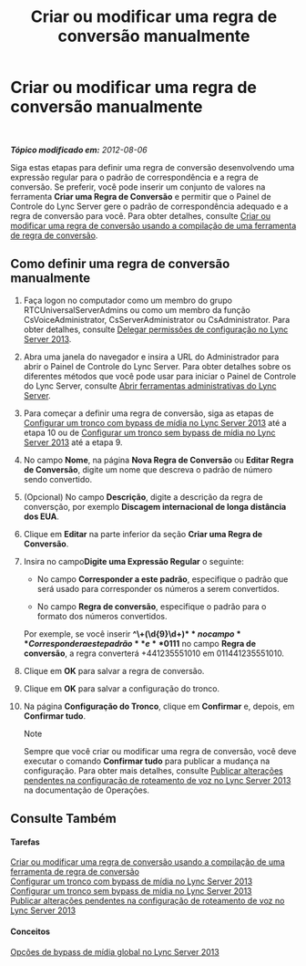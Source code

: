 ﻿---
title: Criar ou modificar uma regra de conversão manualmente
TOCTitle: Criar ou modificar uma regra de conversão manualmente
ms:assetid: 049d1db3-af58-48c5-be89-52e1d068a4bd
ms:mtpsurl: https://technet.microsoft.com/pt-br/library/Gg398099(v=OCS.15)
ms:contentKeyID: 49305726
ms.date: 05/19/2016
mtps_version: v=OCS.15
ms.translationtype: HT
---

# Criar ou modificar uma regra de conversão manualmente

 

_**Tópico modificado em:** 2012-08-06_

Siga estas etapas para definir uma regra de conversão desenvolvendo uma expressão regular para o padrão de correspondência e a regra de conversão. Se preferir, você pode inserir um conjunto de valores na ferramenta **Criar uma Regra de Conversão** e permitir que o Painel de Controle do Lync Server gere o padrão de correspondência adequado e a regra de conversão para você. Para obter detalhes, consulte [Criar ou modificar uma regra de conversão usando a compilação de uma ferramenta de regra de conversão](lync-server-2013-create-or-modify-a-translation-rule-by-using-the-build-a-translation-rule-tool.md).

## Como definir uma regra de conversão manualmente

1.  Faça logon no computador como um membro do grupo RTCUniversalServerAdmins ou como um membro da função CsVoiceAdministrator, CsServerAdministrator ou CsAdministrator. Para obter detalhes, consulte [Delegar permissões de configuração no Lync Server 2013](lync-server-2013-delegate-setup-permissions.md).

2.  Abra uma janela do navegador e insira a URL do Administrador para abrir o Painel de Controle do Lync Server. Para obter detalhes sobre os diferentes métodos que você pode usar para iniciar o Painel de Controle do Lync Server, consulte [Abrir ferramentas administrativas do Lync Server](lync-server-2013-open-lync-server-administrative-tools.md).

3.  Para começar a definir uma regra de conversão, siga as etapas de [Configurar um tronco com bypass de mídia no Lync Server 2013](lync-server-2013-configure-a-trunk-with-media-bypass.md) até a etapa 10 ou de [Configurar um tronco sem bypass de mídia no Lync Server 2013](lync-server-2013-configure-a-trunk-without-media-bypass.md) até a etapa 9.

4.  No campo **Nome**, na página **Nova Regra de Conversão** ou **Editar Regra de Conversão**, digite um nome que descreva o padrão de número sendo convertido.

5.  (Opcional) No campo **Descrição**, digite a descrição da regra de conversção, por exemplo **Discagem internacional de longa distância dos EUA**.

6.  Clique em **Editar** na parte inferior da seção **Criar uma Regra de Conversão**.

7.  Insira no campo**Digite uma Expressão Regular** o seguinte:
    
      - No campo **Corresponder a este padrão**, especifique o padrão que será usado para corresponder os números a serem convertidos.
    
      - No campo **Regra de conversão**, especifique o padrão para o formato dos números convertidos.
    
    Por exemple, se você inserir **^\\+(\\d{9}\\d+)$** no campo **Corresponder a este padrão** e **011$1** no campo **Regra de conversão**, a regra converterá +441235551010 em 011441235551010.

8.  Clique em **OK** para salvar a regra de conversão.

9.  Clique em **OK** para salvar a configuração do tronco.

10. Na página **Configuração do Tronco**, clique em **Confirmar** e, depois, em **Confirmar tudo**.
    
    > [!note]  
    > Sempre que você criar ou modificar uma regra de conversão, você deve executar o comando <strong>Confirmar tudo</strong> para publicar a mudança na configuração. Para obter mais detalhes, consulte <a href="lync-server-2013-publish-pending-changes-to-the-voice-routing-configuration.md">Publicar alterações pendentes na configuração de roteamento de voz no Lync Server 2013</a> na documentação de Operações.

## Consulte Também

#### Tarefas

[Criar ou modificar uma regra de conversão usando a compilação de uma ferramenta de regra de conversão](lync-server-2013-create-or-modify-a-translation-rule-by-using-the-build-a-translation-rule-tool.md)  
[Configurar um tronco com bypass de mídia no Lync Server 2013](lync-server-2013-configure-a-trunk-with-media-bypass.md)  
[Configurar um tronco sem bypass de mídia no Lync Server 2013](lync-server-2013-configure-a-trunk-without-media-bypass.md)  
[Publicar alterações pendentes na configuração de roteamento de voz no Lync Server 2013](lync-server-2013-publish-pending-changes-to-the-voice-routing-configuration.md)  

#### Conceitos

[Opções de bypass de mídia global no Lync Server 2013](lync-server-2013-global-media-bypass-options.md)

